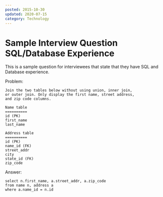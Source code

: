 ```yaml
---
posted: 2015-10-30
updated: 2020-07-15
category: Technology
---
```


# Sample Interview Question SQL/Database Experience 

This is a sample question for interviewees that state that they have SQL and Database experience. 

Problem:
```
Join the two tables below without using union, inner join, 
or outer join. Only display the first name, street address, 
and zip code columns.

Name table
==========
id (PK)
first_name
last_name

Address table
==========
id (PK)
name_id (FK)
street_addr
city
state_id (FK)
zip_code
```

Answer:
```
select n.first_name, a.street_addr, a.zip_code 
from name n, address a 
where a.name_id = n.id
```
